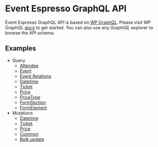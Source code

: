 # Event Espresso GraphQL API

Event Espresso GraphQL API is based on [WP GraphQL](https://github.com/wp-graphql). Please visit WP GraphQL [docs](https://docs.wpgraphql.com/) to get started. You can also use any _GraphiQL_ explorer to browse the API schema.

## Examples

-   Query
    -   [Attendee](./query/attendee.md)
    -   [Event](./query/event.md)
    -   [Event Relations](./query/eventRelations.md)
    -   [Datetime](./query/datetime.md)
    -   [Ticket](./query/ticket.md)
    -   [Price](./query/price.md)
    -   [PriceType](./query/priceType.md)
    -   [FormSection](./query/formSection.md)
    -   [FormElement](./query/formSection.md)
-   Mutations
    -   [Datetime](./mutations/datetime.md)
    -   [Ticket](./mutations/ticket.md)
    -   [Price](./mutations/price.md)
    -   [Common](./mutations/common.md)
    -   [Bulk update](./mutations/bulk-update.md)
